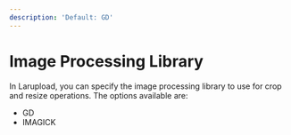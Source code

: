 ```yaml
---
description: 'Default: GD'
---
```


# Image Processing Library

In Larupload, you can specify the image processing library to use for crop and resize operations. The options available are:

* GD
* IMAGICK

